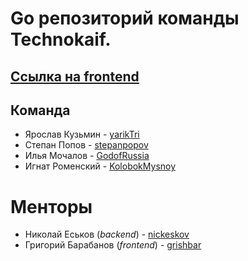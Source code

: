 # Go репозиторий команды Technokaif.

## [Ссылка на frontend](https://github.com/frontend-park-mail-ru/2023_1_Technokaif)

## Команда
- Ярослав Кузьмин - [yarikTri](https://github.com/yarikTri)
- Степан Попов - [stepanpopov](https://github.com/stepanpopov)
- Илья Мочалов - [GodofRussia](https://github.com/GodofRussia)
- Игнат Роменский - [KolobokMysnoy](https://github.com/KolobokMysnoy)

# Менторы
- Николай Еськов (_backend_) - [nickeskov](https://github.com/nickeskov)
- Григорий Барабанов (_frontend_) - [grishbar](https://github.com/grishbar)
